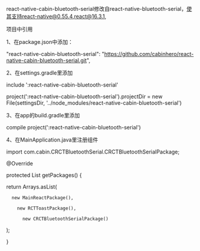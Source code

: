 react-native-cabin-bluetooth-serial修改自react-native-bluetooth-serial，使其支持react-native@0.55.4,react@16.3.1,


项目中引用

1、在package.json中添加：

"react-native-cabin-bluetooth-serial": "https://github.com/cabinhero/react-native-cabin-bluetooth-serial.git",

2、在settings.gradle里添加

include ':react-native-cabin-bluetooth-serial'

project(':react-native-cabin-bluetooth-serial').projectDir = new File(settingsDir, '../node_modules/react-native-cabin-bluetooth-serial')

3、在app的build.gradle里添加

compile project(':react-native-cabin-bluetooth-serial')

4、在MainApplication.java里注册组件

import com.cabin.CRCTBluetoothSerial.CRCTBluetoothSerialPackage;

@Override

protected List<ReactPackage> getPackages() {

  return Arrays.<ReactPackage>asList(

      new MainReactPackage(),

        new RCTToastPackage(),

          new CRCTBluetoothSerialPackage()

  );

}


